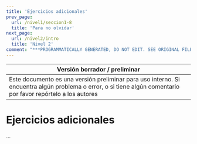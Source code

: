 ```yaml
---
title: 'Ejercicios adicionales'
prev_page:
  url: /nivel1/seccion1-8
  title: 'Para no olvidar'
next_page:
  url: /nivel2/intro
  title: 'Nivel 2'
comment: "***PROGRAMMATICALLY GENERATED, DO NOT EDIT. SEE ORIGINAL FILES IN /content***"
---
```

Versión borrador / preliminar |
-------------------|
Este documento es una versión preliminar para uso interno. Si encuentra algún problema o error, o si tiene algún comentario por favor repórtelo a los autores|


# Ejercicios adicionales

...